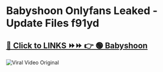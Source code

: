 
 # Babyshoon Onlyfans Leaked - Update Files f91yd

## <h2><a href="https://clipsfans.com/Babyshoon&ref=git">🔗 Click to LINKS ⏩⏩ 👉 🟢 Babyshoon </a></h2>

<a href="https://clipsfans.com/Babyshoon&ref=git" rel="nofollow" data-target="animated-image.originalLink"><img src="https://i.ibb.co.com/xMMVF88/686577567.gif" alt="Viral Video Original" style="max-width: 100%; display: inline-block;" data-target="animated-image.originalImage"></a>

